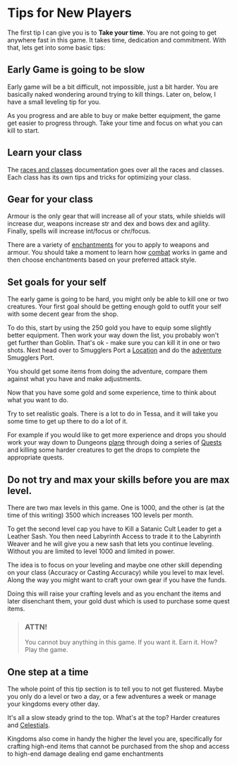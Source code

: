 # Tips for New Players

The first tip I can give you is to **Take your time**. You are not going to get anywhere fast in this game. It takes time, dedication and 
commitment. With that, lets get into some basic tips:

## Early Game is going to be slow

Early game will be a bit difficult, not impossible, just a bit harder. You are basically naked wondering around trying to kill things. Later on, below, I have a small 
leveling tip for you. 

As you progress and are able to buy or make better equipment, the game get easier to progress through. Take your time and focus on what you can kill to start.

## Learn your class

The [races and classes](/information/races-and-classes) documentation goes over all the races and classes. Each class has its own tips
and tricks for optimizing your class.

## Gear for your class

Armour is the only gear that will increase all of your stats, while shields will increase dur, weapons increase str and dex and bows dex and agility. Finally,
spells will increase int/focus or chr/focus.

There are a variety of [enchantments](/information/enchanting) for you to apply to weapons and armour. You should take a moment to learn how [combat](/information/combat)
works in game and then choose enchantments based on your preferred attack style.

## Set goals for your self

The early game is going to be hard, you might only be able to kill one or two creatures. Your first goal should be getting enough gold
to outfit your self with some decent gear from the shop.

To do this, start by using the 250 gold you have to equip some slightly better equipment. Then work your way down the list, you probably won't get further than
Goblin. That's ok - make sure you can kill it in one or two shots. Next head over to Smugglers Port a [Location](/information/locations) and do the [adventure](/information/adventure) Smugglers Port.

You should get some items from doing the adventure, compare them against what you have and make adjustments.

Now that you have some gold and some experience, time to think about what you want to do.

Try to set realistic goals. There is a lot to do in Tessa, and it will take you some time to get up there to do a lot of it.

For example if you would like to get more experience and drops you should work your way down to Dungeons [plane](/information/planes) through doing a series
of [Quests](/information/quests) and killing some harder creatures to get the drops to complete the appropriate quests.

## Do not try and max your skills before you are max level.

There are two max levels in this game. One is 1000, and the other is (at the time of this writing) 3500 which increases 100 levels per month.

To get the second level cap you have to Kill a Satanic Cult Leader to get a Leather Sash. You then need Labyrinth Access to trade it to the Labyrinth Weaver
and he will give you a new sash that lets you continue leveling. Without you are limited to level 1000 and limited in power.

The idea is to focus on your leveling and maybe one other skill depending on your class (Accuracy or Casting Accuracy) while you level to max level. Along the way you
might want to craft your own gear if you have the funds.

Doing this will raise your crafting levels and as you enchant the items and later disenchant them, your gold dust which is used to purchase some quest items.

> ### ATTN!
> 
> You cannot buy anything in this game. If you want it. Earn it. How? Play the game.

## One step at a time

The whole point of this tip section is to tell you to not get flustered. Maybe you only do a level or two a day, or a few adventures a week or manage your kingdoms every other day.

It's all a slow steady grind to the top. What's at the top? Harder creatures and [Celestials](/information/celestials).

Kingdoms also come in handy the higher the level you are, specifically for crafting high-end items that cannot be purchased from the shop and access to high-end damage dealing end game enchantments